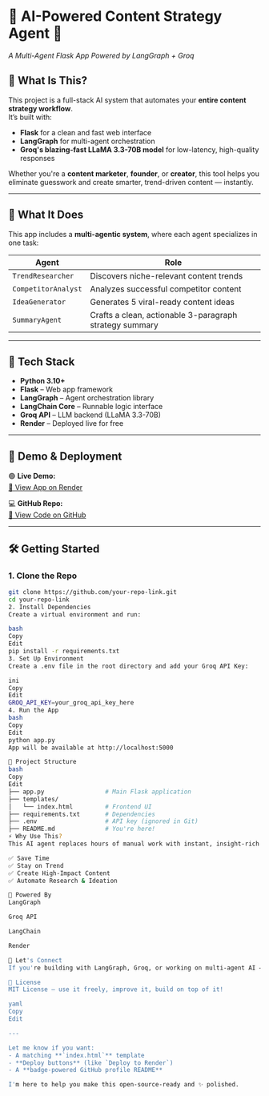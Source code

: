 
# 🧠 AI-Powered Content Strategy Agent 🚀  
_A Multi-Agent Flask App Powered by LangGraph + Groq_

## 📌 What Is This?

This project is a full-stack AI system that automates your **entire content strategy workflow**.  
It’s built with:

- **Flask** for a clean and fast web interface  
- **LangGraph** for multi-agent orchestration  
- **Groq's blazing-fast LLaMA 3.3-70B model** for low-latency, high-quality responses

Whether you're a **content marketer**, **founder**, or **creator**, this tool helps you eliminate guesswork and create smarter, trend-driven content — instantly.

---

## 🎯 What It Does

This app includes a **multi-agentic system**, where each agent specializes in one task:

| Agent                 | Role |
|----------------------|------|
| `TrendResearcher`    | Discovers niche-relevant content trends |
| `CompetitorAnalyst`  | Analyzes successful competitor content |
| `IdeaGenerator`      | Generates 5 viral-ready content ideas |
| `SummaryAgent`       | Crafts a clean, actionable 3-paragraph strategy summary |

---

## 🔧 Tech Stack

- **Python 3.10+**
- **Flask** – Web app framework
- **LangGraph** – Agent orchestration library
- **LangChain Core** – Runnable logic interface
- **Groq API** – LLM backend (LLaMA 3.3-70B)
- **Render** – Deployed live for free

---

## 🚀 Demo & Deployment

🟢 **Live Demo:**  
[🔗 View App on Render](https://your-render-url.com)

💻 **GitHub Repo:**  
[🔗 View Code on GitHub](https://github.com/your-repo-link)

---

## 🛠️ Getting Started

### 1. Clone the Repo
```bash
git clone https://github.com/your-repo-link.git
cd your-repo-link
2. Install Dependencies
Create a virtual environment and run:

bash
Copy
Edit
pip install -r requirements.txt
3. Set Up Environment
Create a .env file in the root directory and add your Groq API Key:

ini
Copy
Edit
GROQ_API_KEY=your_groq_api_key_here
4. Run the App
bash
Copy
Edit
python app.py
App will be available at http://localhost:5000

📁 Project Structure
bash
Copy
Edit
├── app.py                 # Main Flask application
├── templates/
│   └── index.html         # Frontend UI
├── requirements.txt       # Dependencies
├── .env                   # API key (ignored in Git)
├── README.md              # You're here!
⚡ Why Use This?
This AI agent replaces hours of manual work with instant, insight-rich strategy generation:

✅ Save Time
✅ Stay on Trend
✅ Create High-Impact Content
✅ Automate Research & Ideation

🧠 Powered By
LangGraph

Groq API

LangChain

Render

🤝 Let's Connect
If you're building with LangGraph, Groq, or working on multi-agent AI — I'm happy to collaborate or brainstorm. Drop a ⭐ if this helped!

📜 License
MIT License – use it freely, improve it, build on top of it!

yaml
Copy
Edit

---

Let me know if you want:
- A matching **`index.html`** template
- **Deploy buttons** (like `Deploy to Render`)
- A **badge-powered GitHub profile README**

I'm here to help you make this open-source-ready and ✨ polished.
